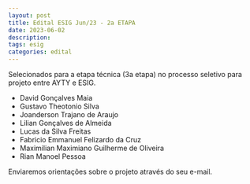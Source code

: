 ```yaml
---
layout: post
title: Edital ESIG Jun/23 - 2a ETAPA
date: 2023-06-02
description: 
tags: esig
categories: edital
---
```


Selecionados para a etapa técnica (3a etapa) no processo seletivo para projeto entre AYTY e ESIG.

- David Gonçalves Maia
- Gustavo Theotonio Silva 
- Joanderson Trajano de Araujo
- Lilian Gonçalves de Almeida
- Lucas da Silva Freitas
- Fabricio Emmanuel Felizardo da Cruz
- Maximilian Maximiano Guilherme de Oliveira
- Rian Manoel Pessoa

Enviaremos orientações sobre o projeto através do seu e-mail.
